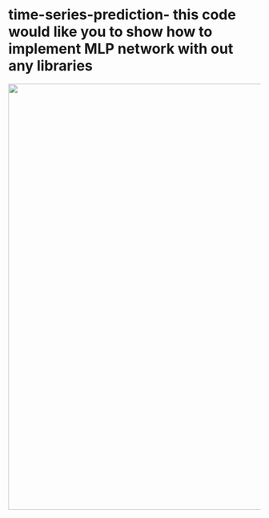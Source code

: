 # time-series-prediction- this code would like you to show how to implement MLP network with out any libraries

<p>
   <img width="850" src="https://github.com/alirezalti/time-series-prediction-/blob/main/resul%20of%20basic%20ann.png"></a>
</p  
 
   
